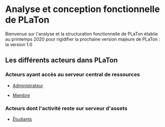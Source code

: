# Analyse et conception fonctionnelle de PLaTon

Bienvenue sur l'analyse et la structuration fonctionnelle de PLaTon 
établie au printemps 2020 pour rigidifier la prochaine version majeure 
de PLaTon : la version 1.0

## Les différents acteurs dans PLaTon

### Acteurs ayant accès au serveur central de ressources

* [Administrateur](https://github.com/PremierLangage/platon-conception/blob/master/acteur/Administrateur.md)

* [Membre](https://github.com/PremierLangage/platon-conception/blob/master/acteur/Membre.md)

### Acteurs dont l'activité reste sur serveur d'assets

* [Étudiants](https://github.com/PremierLangage/platon-conception/blob/master/acteur/Etudiant.md)
